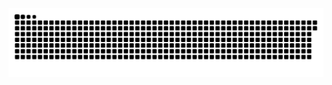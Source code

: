 <picture>
  <source media="(prefers-color-scheme: dark)" srcset="https://raw.githubusercontent.com/MarineHakobyan/MarineHakobyan/ebdd36bb05ceef070ff7dde3fae7907c56740890/github-contribution-grid-snake-dark.svg" />
  <source media="(prefers-color-scheme: light)" srcset="https://raw.githubusercontent.com/MarineHakobyan/MarineHakobyan/ebdd36bb05ceef070ff7dde3fae7907c56740890/github-contribution-grid-snake.svg" />
  <img alt="github-snake" src="https://raw.githubusercontent.com/MarineHakobyan/MarineHakobyan/ebdd36bb05ceef070ff7dde3fae7907c56740890/github-contribution-grid-snake-dark.svg" />
</picture>
